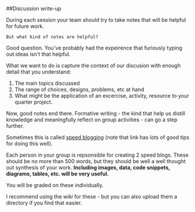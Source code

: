 ##Discussion write-up

During each session your team should try to take notes that will be helpful for future work. 

``But what kind of notes are helpful?`` 

Good question. You've probably had the expeirence that furiously typing out ideas isn't that helpful. 

What we want to do is capture the context of our discusion with enough detail that you understand:

1. The main topics discussed
2. The range of choices, designs, problems, etc at hand
3. What might be the application of an excercise, activity, resource to your quarter project. 

Now, good notes end there. Formative writing - the kind that help us distill knowledge and meaningfully reflect on group activities - can go a step further. 

Sometimes this is called [speed blogging](https://www.software.ac.uk/term/speed-blogging) (note that link has lots of good tips for doing this well). 


Each person in your group is repsonsible for creating 2 speed blogs. These should be no more than 500 words, but they should be well a well thought out synthesis of your work. **Including images, data, code snippets, diagrams, tables, etc. will be very useful.** 

You will be graded on these individually. 

I recommend using the *wiki* for these - but you can also upload them a directory if you find that easier. 

